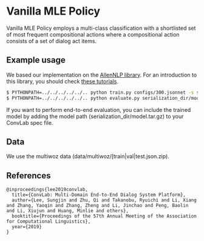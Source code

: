 # Vanilla MLE Policy
Vanilla MLE Policy employs a multi-class classification with a shortlisted set of most frequent compositional actions where a compositional action consists of a set of dialog act items.

## Example usage
We based our implementation on the [AllenNLP library](https://github.com/allenai/allennlp). For an introduction to this library, you should check [these tutorials](https://allennlp.org/tutorials).

```bash
$ PYTHONPATH=../../../../../.. python train.py configs/300.jsonnet -s serialization_dir
$ PYTHONPATH=../../../../../.. python evaluate.py serialization_dir/model.tar.gz {test_file} --cuda-device {CUDA_DEVICE}
```

If you want to perform end-to-end evaluation, you can include the trained model by adding the model path (serialization_dir/model.tar.gz) to your ConvLab spec file.

## Data
We use the multiwoz data (data/multiwoz/[train|val|test.json.zip).

## References
```
@inproceedings{lee2019convlab,
  title={ConvLab: Multi-Domain End-to-End Dialog System Platform},
  author={Lee, Sungjin and Zhu, Qi and Takanobu, Ryuichi and Li, Xiang and Zhang, Yaoqin and Zhang, Zheng and Li, Jinchao and Peng, Baolin and Li, Xiujun and Huang, Minlie and others},
  booktitle={Proceedings of the 57th Annual Meeting of the Association for Computational Linguistics},
  year={2019}
}
```
